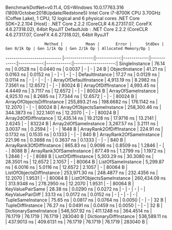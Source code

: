 
BenchmarkDotNet=v0.11.4, OS=Windows 10.0.17763.316 (1809/October2018Update/Redstone5)
Intel Core i7-8700K CPU 3.70GHz (Coffee Lake), 1 CPU, 12 logical and 6 physical cores
.NET Core SDK=2.2.104
  [Host]     : .NET Core 2.2.2 (CoreCLR 4.6.27317.07, CoreFX 4.6.27318.02), 64bit RyuJIT
  DefaultJob : .NET Core 2.2.2 (CoreCLR 4.6.27317.07, CoreFX 4.6.27318.02), 64bit RyuJIT


                     Method |          Mean |       Error |      StdDev | Gen 0/1k Op | Gen 1/1k Op | Gen 2/1k Op | Allocated Memory/Op |
--------------------------- |--------------:|------------:|------------:|------------:|------------:|------------:|--------------------:|
             SingleInstance |      76.14 ns |   0.0528 ns |   0.0440 ns |      0.0037 |           - |           - |                24 B |
             ObjectInstance |      41.21 ns |   0.0163 ns |   0.0152 ns |           - |           - |           - |                   - |
            DefaultInstance |      17.27 ns |   0.0129 ns |   0.0114 ns |           - |           - |           - |                   - |
     ArrayOfDefaultInstance |   4,913.19 ns |   8.2982 ns |   7.3561 ns |     12.6572 |           - |           - |             80024 B |
        ArrayOfDiffInstance |   4,993.45 ns |   4.4449 ns |   3.7117 ns |     12.6572 |           - |           - |             80024 B |
        ArrayOfSameInstance |   4,925.10 ns |   8.2685 ns |   7.7344 ns |     12.6572 |           - |           - |             80024 B |
 ArrayOfObjectsDiffInstance | 255,893.21 ns | 198.6682 ns | 176.1142 ns |     12.2070 |           - |           - |             80024 B |
 ArrayOfObjectsSameInstance | 258,300.46 ns | 344.3873 ns | 322.1401 ns |     12.2070 |           - |           - |             80024 B |
      Array2dOfDiffInstance |  12,435.14 ns |  19.2128 ns |  17.9716 ns |     13.2141 |      2.6245 |           - |             83224 B |
      Array2dOfSameInstance |   3,267.57 ns |   3.2111 ns |   3.0037 ns |      0.2594 |           - |           - |              1648 B |
   ArrayRank2OfDiffInstance |     224.91 ns |   0.1732 ns |   0.1535 ns |      0.1333 |           - |           - |               840 B |
   ArrayRank2OfSameInstance |     221.96 ns |   0.3888 ns |   0.3637 ns |      0.1333 |           - |           - |               840 B |
   ArrayRank3OfDiffInstance |     865.83 ns |   0.9096 ns |   0.8509 ns |      1.2846 |           - |           - |              8088 B |
   ArrayRank3OfSameInstance |     877.49 ns |   1.2799 ns |   1.1972 ns |      1.2846 |           - |           - |              8088 B |
         ListOfDiffInstance |   5,303.29 ns |  30.3080 ns |  28.3501 ns |     12.6572 |      2.1057 |           - |             80064 B |
         ListOfSameInstance |   5,299.87 ns |   6.0016 ns |   5.0116 ns |     12.6572 |      2.1057 |           - |             80064 B |
  ListOfObjectsDiffInstance | 253,971.30 ns | 248.4877 ns | 232.4356 ns |     12.2070 |      1.9531 |           - |             80064 B |
  ListOfObjectsSameInstance | 260,434.09 ns | 313.9348 ns | 278.2950 ns |     12.2070 |      1.9531 |           - |             80064 B |
           KeyValuePairSame |      28.38 ns |   0.0290 ns |   0.0272 ns |           - |           - |           - |                   - |
           KeyValuePairDiff |      33.13 ns |   0.0172 ns |   0.0152 ns |           - |           - |           - |                   - |
          TupleSameInstance |      75.65 ns |   0.0817 ns |   0.0764 ns |      0.0050 |           - |           - |                32 B |
          TupleDiffInstance |      76.27 ns |   0.0491 ns |   0.0459 ns |      0.0050 |           - |           - |                32 B |
     DictionarySameInstance | 546,507.92 ns | 411.1248 ns | 364.4514 ns |     76.1719 |     76.1719 |     76.1719 |            283040 B |
     DictionaryDiffInstance | 536,589.11 ns | 437.9013 ns | 409.6131 ns |     76.1719 |     76.1719 |     76.1719 |            283040 B |
